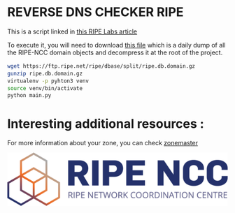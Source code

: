 # REVERSE DNS CHECKER RIPE

This is a script linked in [this RIPE Labs article](https://labs.ripe.net)

To execute it, you will need to download [this file](https://ftp.ripe.net/ripe/dbase/split/ripe.db.domain.gz) which is a
daily dump of all the RIPE-NCC domain objects and decompress it at the root of the project.

```bash
wget https://ftp.ripe.net/ripe/dbase/split/ripe.db.domain.gz
gunzip ripe.db.domain.gz
virtualenv -p pyhton3 venv
source venv/bin/activate
python main.py
```

# Interesting additional resources :
For more information about your zone, you can check [zonemaster](https://zonemaster.net)


![](static/RIPE_NCC_Logo2015.png)
